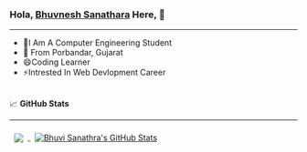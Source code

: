 ### Hola, <a href="https://www.instagram.com/_bhuvi_sanathra_/" target="_blank">Bhuvnesh Sanathara</a> Here, 👋
<hr>

- 👯I Am A Computer Engineering Student
- 💬 From Porbandar, Gujarat
- 😄Coding Learner
- ⚡Intrested In Web Devlopment Career

<br>
📈 <b>GitHub Stats</b>
<hr>
<a href="https://github.com/bhuvisanathra">
  <img align="center" style="margin:0.5rem" src="https://github-readme-stats.vercel.app/api/top-langs/?username=namanthanki&hide=html,css&title_color=6c9ff4&text_color=35aea1&icon_color=be90f2&bg_color=1b1a26" />
</a>

<a href="https://github.com/bhuvisanathra">
  <img align="center" style="margin:0.5rem" src="https://github-readme-stats.vercel.app/api?username=bhuvisanathra&show_icons=true&theme=tokyonight&line_height=27&count_private=true" alt="Bhuvi Sanathra's GitHub Stats" />
</a>






